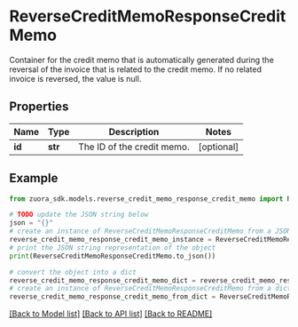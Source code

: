 # ReverseCreditMemoResponseCreditMemo

Container for the credit memo that is automatically generated during the reversal of the invoice that is related to the credit memo. If no related invoice is reversed, the value is null. 

## Properties

Name | Type | Description | Notes
------------ | ------------- | ------------- | -------------
**id** | **str** | The ID of the credit memo. | [optional] 

## Example

```python
from zuora_sdk.models.reverse_credit_memo_response_credit_memo import ReverseCreditMemoResponseCreditMemo

# TODO update the JSON string below
json = "{}"
# create an instance of ReverseCreditMemoResponseCreditMemo from a JSON string
reverse_credit_memo_response_credit_memo_instance = ReverseCreditMemoResponseCreditMemo.from_json(json)
# print the JSON string representation of the object
print(ReverseCreditMemoResponseCreditMemo.to_json())

# convert the object into a dict
reverse_credit_memo_response_credit_memo_dict = reverse_credit_memo_response_credit_memo_instance.to_dict()
# create an instance of ReverseCreditMemoResponseCreditMemo from a dict
reverse_credit_memo_response_credit_memo_from_dict = ReverseCreditMemoResponseCreditMemo.from_dict(reverse_credit_memo_response_credit_memo_dict)
```
[[Back to Model list]](../README.md#documentation-for-models) [[Back to API list]](../README.md#documentation-for-api-endpoints) [[Back to README]](../README.md)


